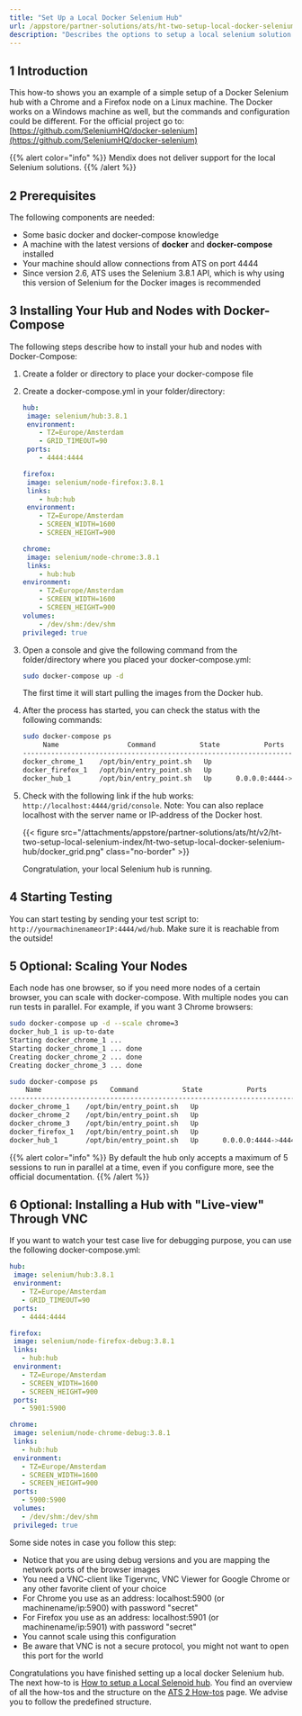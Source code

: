 ```yaml
---
title: "Set Up a Local Docker Selenium Hub"
url: /appstore/partner-solutions/ats/ht-two-setup-local-docker-selenium-hub/
description: "Describes the options to setup a local selenium solution."
---
```


## 1 Introduction

This how-to shows you an example of a simple setup of a Docker Selenium hub with a Chrome and a Firefox node on a Linux machine. The Docker works on a Windows machine as well, but the commands and configuration could be different. For the official project go to: [https://github.com/SeleniumHQ/docker-selenium](https://github.com/SeleniumHQ/docker-selenium)

{{% alert color="info" %}}
Mendix does not deliver support for the local Selenium solutions. 
{{% /alert %}}

## 2 Prerequisites

The following components are needed:

* Some basic docker and docker-compose knowledge
* A machine with the latest versions of **docker** and **docker-compose** installed
* Your machine should allow connections from ATS on port 4444
* Since version 2.6, ATS uses the Selenium 3.8.1 API, which is why using this version of Selenium for the Docker images is recommended

## 3 Installing Your Hub and Nodes with Docker-Compose

The following steps describe how to install your hub and nodes with Docker-Compose:

1. Create a folder or directory to place your docker-compose file
2. Create a docker-compose.yml in your folder/directory: 

    ```yml
    hub: 
     image: selenium/hub:3.8.1
     environment:
        - TZ=Europe/Amsterdam
        - GRID_TIMEOUT=90
     ports:
        - 4444:4444
    
    firefox:
     image: selenium/node-firefox:3.8.1
     links:
        - hub:hub
     environment:
        - TZ=Europe/Amsterdam
        - SCREEN_WIDTH=1600
        - SCREEN_HEIGHT=900
    
    chrome:
     image: selenium/node-chrome:3.8.1
     links:
        - hub:hub
    environment:
        - TZ=Europe/Amsterdam
        - SCREEN_WIDTH=1600
        - SCREEN_HEIGHT=900
    volumes:
        - /dev/shm:/dev/shm
    privileged: true
    ```

3. Open a console and give the following command from the folder/directory where you placed your docker-compose.yml:

    ```bash {linenos=false}
    sudo docker-compose up -d
    ```

    The first time it will start pulling the images from the Docker hub.

4. After the process has started, you can check the status with the following commands:

    ```bash
    sudo docker-compose ps
         Name                 Command           State           Ports         
    ---------------------------------------------------------------------
    docker_chrome_1    /opt/bin/entry_point.sh   Up                            
    docker_firefox_1   /opt/bin/entry_point.sh   Up                            
    docker_hub_1       /opt/bin/entry_point.sh   Up      0.0.0.0:4444->4444/tcp
    ```

5. Check with the following link if the hub works: `http://localhost:4444/grid/console`. Note: You can also replace localhost with the server name or IP-address of the Docker host.

    {{< figure src="/attachments/appstore/partner-solutions/ats/ht/v2/ht-two-setup-local-selenium-index/ht-two-setup-local-docker-selenium-hub/docker_grid.png" class="no-border" >}}

    Congratulation, your local Selenium hub is running.

## 4 Starting Testing

You can start testing by sending your test script to: `http://yourmachinenameorIP:4444/wd/hub`. Make sure it is reachable from the outside!

## 5 Optional: Scaling Your Nodes

Each node has one browser, so if you need more nodes of a certain browser, you can scale with docker-compose. With multiple nodes you can run tests in parallel. For example, if you want 3 Chrome browsers:

```bash
sudo docker-compose up -d --scale chrome=3
docker_hub_1 is up-to-date
Starting docker_chrome_1 ... 
Starting docker_chrome_1 ... done
Creating docker_chrome_2 ... done
Creating docker_chrome_3 ... done

sudo docker-compose ps
    Name                 Command           State           Ports         
---------------------------------------------------------------------------
docker_chrome_1    /opt/bin/entry_point.sh   Up                            
docker_chrome_2    /opt/bin/entry_point.sh   Up                            
docker_chrome_3    /opt/bin/entry_point.sh   Up                            
docker_firefox_1   /opt/bin/entry_point.sh   Up                            
docker_hub_1       /opt/bin/entry_point.sh   Up      0.0.0.0:4444->4444/tcp
```

{{% alert color="info" %}}
By default the hub only accepts a maximum of 5 sessions to run in parallel at a time, even if you configure more, see the official documentation.
{{% /alert %}}

## 6 Optional: Installing a Hub with "Live-view" Through VNC

If you want to watch your test case live for debugging purpose, you can use the following docker-compose.yml:

```yml
hub: 
 image: selenium/hub:3.8.1
 environment:
   - TZ=Europe/Amsterdam
   - GRID_TIMEOUT=90
 ports:
   - 4444:4444

firefox:
 image: selenium/node-firefox-debug:3.8.1
 links:
   - hub:hub
 environment:
   - TZ=Europe/Amsterdam
   - SCREEN_WIDTH=1600
   - SCREEN_HEIGHT=900
 ports:
   - 5901:5900

chrome:
 image: selenium/node-chrome-debug:3.8.1
 links:
   - hub:hub
 environment:
   - TZ=Europe/Amsterdam
   - SCREEN_WIDTH=1600
   - SCREEN_HEIGHT=900
 ports:
   - 5900:5900
 volumes:
   - /dev/shm:/dev/shm
 privileged: true
```

Some side notes in case you follow this step:

* Notice that you are using debug versions and you are mapping the network ports of the browser images 
* You need a VNC-client like Tigervnc, VNC Viewer for Google Chrome or any other favorite client of your choice
* For Chrome you use as an address: localhost:5900 (or machinename/ip:5900) with password "secret"
* For Firefox you use as an address: localhost:5901 (or machinename/ip:5901) with password "secret"
* You cannot scale using this configuration
* Be aware that VNC is not a secure protocol, you might not want to open this port for the world

Congratulations you have finished setting up a local docker Selenium hub. The next how-to is [How to setup a Local Selenoid hub](/appstore/partner-solutions/ats/ht-two-setup-local-selenoid-hub/). You find an overview of all the how-tos and the structure on the [ATS 2 How-tos](/appstore/partner-solutions/ats/ht-two/) page. We advise you to follow the predefined structure.
